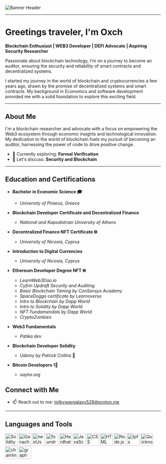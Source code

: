 <!-- Banner Header -->
![Banner Header](https://imgs.search.brave.com/pqmcz0UK9-5E5wqPmlV2ES96vOf2cRZKV__gNDlJ9cw/rs:fit:860:0:0/g:ce/aHR0cHM6Ly9jZG4u/d2FsbHBhcGVyc2Fm/YXJpLmNvbS8xNy82/Ny9XMDFhZWIuanBn)

---
# Greetings traveler, I'm Oxch

**Blockchain Enthusiast | WEB3 Developer | DEFI Advocate | Aspiring Security Researcher**

Passionate about blockchain technology, I'm on a journey to become an auditor, ensuring the security and reliability of smart contracts and decentralized systems.

I started my journey in the world of blockchain and cryptocurrencies a few years ago, drawn by the promise of decentralized systems and smart contracts. My background in Economics and software development provided me with a solid foundation to explore this exciting field.

---

## About Me

I'm a blockchain researcher and advocate with a focus on empowering the Web3 ecosystem through economic insights and technological innovation. My dedication to the world of blockchain fuels my pursuit of becoming an auditor, harnessing the power of code to drive positive change.

- 🌱 Currently exploring: **Formal Verification**
- 💬 Let's discuss: **Security and Blockchain**
---
## Education and Certifications

- **Bachelor in Economic Science 🎓**
  - *University of Piraeus, Greece*

- **Blockchain Developer Certificate and Decentralized Finance**
  - *National and Kapodistrian University of Athens*

- **Decentralized Finance NFT Certificate  🌐**
  - *University of Nicosia, Cyprus*
 
- **Introduction to Digital Currencies**
  - *University of Nicosia, Cyprus*


- **Ethereum Developer Degree NFT  🌐**
  - *LearnWeb3Dao.io*
  - *Cyfrin Updraft Security and Auditing* 
  - *Basic Blockchain Taining by ConSensys Academy*
  - *SpaceDoggo certificate by Learnoverse*
  - *Intro to Blockchain by Dapp World*
  - *Intro to Solidity by Dapp World*
  - *NFT Fundamendals by Dapp World*
  - *CryptoZombies*
- **Web3 Fundamentals**
   - *Patika dev*
- **Blockchain Developer Solidity**
  - *Udemy by Patrick Collins* 🐸
- **Bitcoin Developers 1**🐐
  - *saylor.org*

  
  
## Connect with Me

- 📫 Reach out to me: [milkywaygalaxy528@proton.me](mailto:milkywaygalaxy528@proton.me)
  


<!-- Add your social media links here -->

---

## Languages and Tools

<p align="left">
    <img src="https://upload.wikimedia.org/wikipedia/commons/thumb/9/98/Solidity_logo.svg/1200px-Solidity_logo.svg.png" alt="Solidity" width="40" height="40">
    <img src="https://www.trufflesuite.com/img/ganache-logo-dark.svg" alt="Ganache" width="40" height="40">
    <img src="https://imgs.search.brave.com/LPe22G3WouWUTLupx2-kGiS0QjJi9dI3S2cZoJiSmgo/rs:fit:500:0:0/g:ce/aHR0cHM6Ly9jZG4u/d29ybGR2ZWN0b3Js/b2dvLmNvbS9sb2dv/cy9uZXh0LWpzLnN2/Zw.svg" alt="nextJs"             width="40" height="40">
    <img src="https://imgs.search.brave.com/0hmGwhWguxn7JYe4T0HDQNADhp6BsjB0RGF5nvObiN0/rs:fit:860:0:0/g:ce/aHR0cHM6Ly9hc3Nl/dHMtZ2xvYmFsLndl/YnNpdGUtZmlsZXMu/Y29tLzYzNjRlNjU2/NTZhYjEwN2U0NjUz/MjVkMi82MzdhZWQ2/NzUxNDM4YjU4ZGY0/ZjIzZGJfdnNPSFNu/RkNXRmQ3RjRGS0Qz/V3lxVnM1T0wxYmJu/bS1PWUk3SHhqRU5D/OC5wbmc" alt="foundry" width="40" height="40">
    <img src="https://imgs.search.brave.com/3nHwnOCZTbGcWEL8yXutryII_ERLFqUZthceZfqWov8/rs:fit:860:0:0/g:ce/aHR0cHM6Ly93d3cu/c29sb2Rldi5jb20v/ZmlsZS8xMzQ2NmUy/MS1kZDJjLTExZWMt/YjlhZC0wZWFlZjM3/NTlmNWYvSGFyZGhh/dC1Mb2dvLUljb24u/cG5n" alt="Hardhat" width="40" height="40">
     <img src="https://cdn.jsdelivr.net/gh/devicons/devicon/icons/javascript/javascript-original.svg" alt="JavaScript" width="40" height="40">
     <img src="https://cdn.jsdelivr.net/gh/devicons/devicon/icons/css3/css3-original.svg" alt="CSS" width="40" height="40">
       <img src="https://cdn.jsdelivr.net/gh/devicons/devicon/icons/html5/html5-original.svg" alt="HTML" width="40" height="40">
    <img src="https://cdn.jsdelivr.net/gh/devicons/devicon/icons/nodejs/nodejs-original.svg" alt="Node.js" width="40" height="40">
    <img src="https://imgs.search.brave.com/4C3GZxN3oiIVJ7nK-JJcITOSkPFEV5HGcXAa0OVYfVQ/rs:fit:860:0:0/g:ce/aHR0cHM6Ly93d3cu/c29sb2Rldi5jb20v/ZmlsZS85NzI5OWUz/Ny1lMmFjLTExZWMt/YjlhZC0wZWFlZjM3/NTlmNWYvaXBmcy1s/b2dvLWljb24tYi5w/bmc" alt="Ipfs" width="40" height="40">
    <img src="https://imgs.search.brave.com/1BDlja5Cc1Wo_UAhFcTtL889Mp8rGqzGF9m2fBp-2vI/rs:fit:860:0:0/g:ce/aHR0cHM6Ly9jcnlw/dG9jdXJyZW5jeWpv/YnMuY28vc3RhcnR1/cHMvYXNzZXRzL2xv/Z29zL3F1aWNrbm9k/ZS41OTgzMmFmZTVl/OGI0ZWM3OTZlZDVh/OTBmMjAyZTk1NDll/YzMwNmQwZjU4MDBh/ZjkyNDE1NDBjNjhm/NzQyYzU0LmpwZw" alt="Quicknode" width="40" height="40">
    <img src="https://seeklogo.com/images/C/chain-link-logo-7324D3FE22-seeklogo.com.png" alt="chainlink" width="40" height="40">
    <img src="https://logos-download.com/wp-content/uploads/2022/01/The_Graph_Logo-700x700.png" alt="graph" width="40" height="40">
 
</p>
